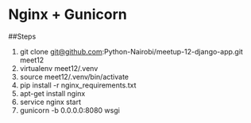 Nginx + Gunicorn
================

##Steps
1. git clone git@github.com:Python-Nairobi/meetup-12-django-app.git meet12
2. virtualenv meet12/.venv
3. source meet12/.venv/bin/activate
4. pip install -r nginx_requirements.txt
5. apt-get install nginx
6. service nginx start
7. gunicorn -b 0.0.0.0:8080 wsgi
